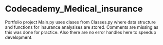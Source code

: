 # Codecademy_Medical_insurance
 Portfolio project
Main.py uses clases from Classes.py where data structure and functions for insurance analysises are stored.
Comments are missing as this was done for practice. 
Also there are no error handles here to speedup development. 
